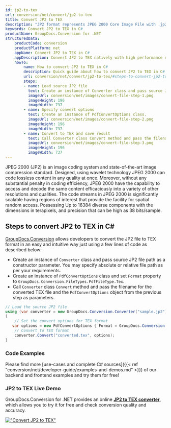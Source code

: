 ```yaml
---
id: jp2-to-tex
url: conversion/net/convert/jp2-to-tex
title: Convert JP2 to TEX
description: "JP2 format represents JPEG 2000 Core Image File with .jp2 extension. Learn how to convert JP2 to TEX file programmatically in C# language using GroupDocs.Conversion for .NET library."
keywords: Convert JP2 to TEX in C#
productName: GroupDocs.Conversion for .NET
structuredData:
    productCode: conversion
    productPlatform: net
    appName: Convert JP2 to TEX in C#
    appDescription: Convert JP2 to TEX natively with high performance using C# language and server side GroupDocs.Conversion for .NET APIs, without the use of any software like Microsoft or Open Office.
    howTo:
        name: How to convert JP2 to TEX in C# 
        description: Quick guide about how to convert JP2 to TEX in C# with high performance and accuracy.
        url: conversion/net/convert/jp2-to-tex/#steps-to-convert-jp2-to-tex-in-c
        steps:
        - name: Load source JP2 file 
          text: Create an instance of Converter class and pass source JP2 file path as a constructor parameter. You may specify absolute or relative file path as per your requirements. 
          imageUrl: conversion/net/images/convert-file-step-1.png
          imageHeight: 196
          imageWidth: 737
        - name: Specify convert options 
          text: Create an instance of PdfConvertOptions class.
          imageUrl: conversion/net/images/convert-file-step-2.png
          imageHeight: 196
          imageWidth: 737
        - name: Convert to TEX and save result 
          text: Call Converter class Convert method and pass the filename for the converted HTML file and the PdfConvertOptions object from the previous step as parameters.
          imageUrl: conversion/net/images/convert-file-step-3.png
          imageHeight: 196
          imageWidth: 737
---
```


JPEG 2000 (JP2) is an image coding system and state-of-the-art image compression standard. Designed, using wavelet technology JPEG 2000 can code lossless content in any quality at once. Moreover, without any substantial penalty in coding efficiency, JPEG 2000  have the capability to access and decode the same content efficaciously into a variety of other resolutions and qualities. The code streams in JPEG 2000 is significantly scalable having regions of interest that provide the facility for spatial random access. Possessing Up to 16384 diverse components with the dimensions in terapixels, and precision that can be high as 38 bits/sample.

## Steps to convert JP2 to TEX in C#

[GroupDocs.Conversion](https://products.groupdocs.com/conversion/net) allows developers to convert the JP2 file to TEX format in an easy and intuitive way just using a few lines of code as described below:

* Create an instance of `Converter` class and pass source JP2 file path as a constructor parameter. You may specify absolute or relative file path as per your requirements. 
* Create an instance of `PdfConvertOptions` class and set `Format` property to `GroupDocs.Conversion.FileTypes.PdfFileType.Tex`.
* Call `Converter` class `Convert` method and pass the filename for the converted TEX file and the `PdfConvertOptions` object from the previous step as parameters.

```csharp
// Load the source JP2 file
using (var converter = new GroupDocs.Conversion.Converter("sample.jp2"))
{
    // Set the convert options for TEX format
   var options = new PdfConvertOptions { Format = GroupDocs.Conversion.FileTypes.PdfFileType.Tex };
    // Convert to TEX format
    converter.Convert("converted.tex", options);
}
```

### Code Examples

Please find more [use-cases and complete C# sources]({{< ref "conversion/net/developer-guide/examples-and-demos.md" >}}) of our backend and frontend examples and try them for free!

### JP2 to TEX Live Demo

GroupDocs.Conversion for .NET provides an online [**JP2 to TEX converter**](https://products.groupdocs.app/conversion/jp2-to-tex), which allows you to try it for free and check conversion quality and accuracy.

[!["Convert JP2 to TEX"](conversion/net/images/convert-to-tex/convert-jp2-to-tex.png)](https://products.groupdocs.app/conversion/jp2-to-tex)